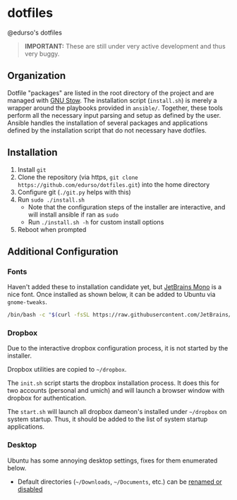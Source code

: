 # dotfiles

@edurso's dotfiles

> **IMPORTANT:** These are still under very active development and thus very buggy.

## Organization

Dotfile "packages" are listed in the root directory of the project and are managed with [GNU Stow](https://www.gnu.org/software/stow/). 
The installation script (`install.sh`) is merely a wrapper around the playbooks provided in `ansible/`. Together, these tools
perform all the necessary input parsing and setup as defined by the user. Ansible handles the installation of several packages 
and applications defined by the installation script that do not necessary have dotfiles.

## Installation

1. Install `git`
2. Clone the repository (via https, `git clone https://github.com/edurso/dotfiles.git`) into the home directory
3. Configure git (`./git.py` helps with this)
4. Run `sudo ./install.sh`
    - Note that the configuration steps of the installer are interactive, and will install ansible if ran as `sudo`
    - Run `./install.sh -h` for custom install options
5. Reboot when prompted

## Additional Configuration

### Fonts

Haven't added these to installation candidate yet, but [JetBrains Mono](https://github.com/JetBrains/JetBrainsMono) is a nice font.
Once installed as shown below, it can be added to Ubuntu via `gnome-tweaks`.

```bash
/bin/bash -c "$(curl -fsSL https://raw.githubusercontent.com/JetBrains/JetBrainsMono/master/install_manual.sh)"
```

### Dropbox

Due to the interactive dropbox configuration process, it is not started by the installer.

Dropbox utilities are copied to `~/dropbox`.

The `init.sh` script starts the dropbox installation process.
It does this for two accounts (personal and umich) and will launch a browser window with dropbox for authentication.

The `start.sh` will launch all dropbox dameon's installed under `~/dropbox` on system startup.
Thus, it should be added to the list of system startup applications.

### Desktop

Ubuntu has some annoying desktop settings, fixes for them enumerated below.

- Default directories (`~/Downloads`, `~/Documents`, etc.) can be [renamed or disabled](https://superuser.com/questions/223918/ubuntu-permanently-remove-videos-and-public)
